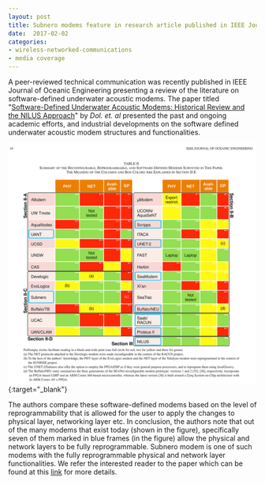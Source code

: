 ```yaml
---
layout: post
title: Subnero modems feature in research article published in IEEE Journal of Oceanic Engineering
date:  2017-02-02
categories:
- wireless-networked-communications
- media coverage
---
```


A peer-reviewed technical communication was recently published in IEEE Journal of Oceanic Engineering presenting a review of the literature on software-defined underwater acoustic modems. The paper titled "[Software-Defined Underwater Acoustic Modems: Historical Review and the NILUS Approach](http://ieeexplore.ieee.org/document/7579629/)" by *Dol. et. al*  presented the past and ongoing academic efforts, and industrial developments on the software defined underwater acoustic modem structures and functionalities.

[![width](/images/ComparisonModems.png)](http://ieeexplore.ieee.org/document/7579629/){:target="_blank"}

The authors compare these software-defined modems based on the level of reprogrammability that is allowed for the user to apply the changes to physical layer, networking layer etc. In conclusion, the authors note that out of the many modems that exist today (shown in the figure), specifically seven of them marked in blue frames (in the figure) allow the physical and network layers to be fully reprogrammable. Subnero modem is one of such modems with the fully reprogrammable physical and network layer functionalities. We refer the interested reader to the paper which can be found at this [link](http://ieeexplore.ieee.org/stamp/stamp.jsp?arnumber=7579629) for more details.
